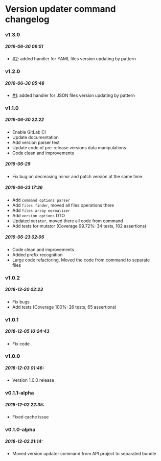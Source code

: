 # Version updater command changelog

### v1.3.0

##### 2019-06-30 09:51

- [#2][2]: added handler for YAML files version updating by pattern

### v1.2.0

##### 2019-06-30 05:48

- [#1][1]: added handler for JSON files version updating by pattern

### v1.1.0

##### 2019-06-30 22:22

- Enable GitLab CI
- Update documentation
- Add version parser test
- Update code of pre-release versions data manipulations
- Code clean and improvements

##### 2019-06-29

- Fix bug on decreasing minor and patch version at the same time

##### 2019-06-23 17:36

- Add `command options parser`
- Add `files finder`, moved all files operations there
- Add `files array normalizer`
- Add `version options` DTO
- Updated `mutator`, moved there all code from command
- Add tests for mutator (Coverage 99.72%: 34 tests, 102 assertions) 

##### 2019-06-23 02:06

- Code clean and improvements
- Added prefix recognition
- Large code refactoring. Moved the code from command to separate
files

### v1.0.2

##### 2018-12-20 02:23

- Fix bugs
- Add tests (Coverage 100%: 26 tests, 65 assertions)

### v1.0.1

##### 2018-12-05 10:24:43

- Fix code

### v1.0.0

##### 2018-12-03 01:46:

- Version 1.0.0 release

### v0.1.1-alpha

##### 2018-12-02 22:35:

- Fixed cache issue

### v0.1.0-alpha

##### 2018-12-02 21:14:

- Moved version updater command from API project to separated bundle

[1]: https://gitlab.com/enuage/bundles/version-updater/issues/1
[2]: https://gitlab.com/enuage/bundles/version-updater/issues/2
